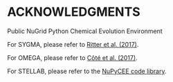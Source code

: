 ACKNOWLEDGMENTS
===============

Public NuGrid Python Chemical Evolution Environment

For SYGMA, please refer to <a href="http://adsabs.harvard.edu/abs/2017arXiv171109172R">Ritter et al. (2017)</a>.

For OMEGA, please refer to <a href="http://adsabs.harvard.edu/abs/2016arXiv160407824C">Côté et al. (2017)</a>.

For STELLAB, please refer to the <a href="http://adsabs.harvard.edu/abs/2016ascl.soft10015R">NuPyCEE code library</a>.





